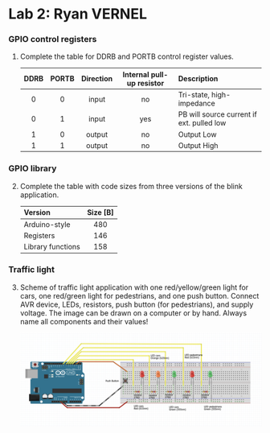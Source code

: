 # Lab 2: Ryan VERNEL

### GPIO control registers

1. Complete the table for DDRB and PORTB control register values.

   | **DDRB** | **PORTB** | **Direction** | **Internal pull-up resistor** | **Description** |
   | :-: | :-: | :-: | :-: | :-- |
   | 0 | 0 | input | no | Tri-state, high-impedance |
   | 0 | 1 | input | yes | PB will source current if ext. pulled low |
   | 1 | 0 | output | no | Output Low |
   | 1 | 1 | output | no | Output High |

### GPIO library

2. Complete the table with code sizes from three versions of the blink application.

   | **Version** | **Size [B]** |
   | :-- | :-: |
   | Arduino-style     | 480 |
   | Registers         | 146 |
   | Library functions | 158 |

### Traffic light

3. Scheme of traffic light application with one red/yellow/green light for cars, one red/green light for pedestrians, and one push button. Connect AVR device, LEDs, resistors, push button (for pedestrians), and supply voltage. The image can be drawn on a computer or by hand. Always name all components and their values!

   ![Scheme of traffic light application](https://raw.githubusercontent.com/Rayou01/digitals-electronics-2/main/PlatformIO/Projects/lab2-gpio_library/test/Scheme%20of%20traffic%20light%20application.png)
